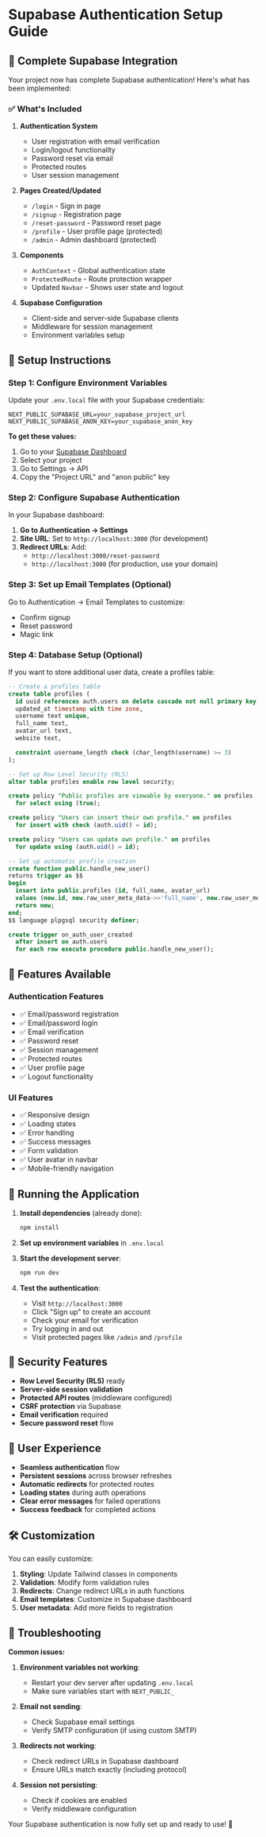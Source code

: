 # Supabase Authentication Setup Guide

## 🚀 Complete Supabase Integration

Your project now has complete Supabase authentication! Here's what has been implemented:

### ✅ What's Included

1. **Authentication System**
   - User registration with email verification
   - Login/logout functionality
   - Password reset via email
   - Protected routes
   - User session management

2. **Pages Created/Updated**
   - `/login` - Sign in page
   - `/signup` - Registration page
   - `/reset-password` - Password reset page
   - `/profile` - User profile page (protected)
   - `/admin` - Admin dashboard (protected)

3. **Components**
   - `AuthContext` - Global authentication state
   - `ProtectedRoute` - Route protection wrapper
   - Updated `Navbar` - Shows user state and logout

4. **Supabase Configuration**
   - Client-side and server-side Supabase clients
   - Middleware for session management
   - Environment variables setup

## 🔧 Setup Instructions

### Step 1: Configure Environment Variables

Update your `.env.local` file with your Supabase credentials:

```env
NEXT_PUBLIC_SUPABASE_URL=your_supabase_project_url
NEXT_PUBLIC_SUPABASE_ANON_KEY=your_supabase_anon_key
```

**To get these values:**
1. Go to your [Supabase Dashboard](https://supabase.com/dashboard)
2. Select your project
3. Go to Settings → API
4. Copy the "Project URL" and "anon public" key

### Step 2: Configure Supabase Authentication

In your Supabase dashboard:

1. **Go to Authentication → Settings**
2. **Site URL**: Set to `http://localhost:3000` (for development)
3. **Redirect URLs**: Add:
   - `http://localhost:3000/reset-password`
   - `http://localhost:3000` (for production, use your domain)

### Step 3: Set up Email Templates (Optional)

Go to Authentication → Email Templates to customize:
- Confirm signup
- Reset password
- Magic link

### Step 4: Database Setup (Optional)

If you want to store additional user data, create a profiles table:

```sql
-- Create a profiles table
create table profiles (
  id uuid references auth.users on delete cascade not null primary key,
  updated_at timestamp with time zone,
  username text unique,
  full_name text,
  avatar_url text,
  website text,

  constraint username_length check (char_length(username) >= 3)
);

-- Set up Row Level Security (RLS)
alter table profiles enable row level security;

create policy "Public profiles are viewable by everyone." on profiles
  for select using (true);

create policy "Users can insert their own profile." on profiles
  for insert with check (auth.uid() = id);

create policy "Users can update own profile." on profiles
  for update using (auth.uid() = id);

-- Set up automatic profile creation
create function public.handle_new_user()
returns trigger as $$
begin
  insert into public.profiles (id, full_name, avatar_url)
  values (new.id, new.raw_user_meta_data->>'full_name', new.raw_user_meta_data->>'avatar_url');
  return new;
end;
$$ language plpgsql security definer;

create trigger on_auth_user_created
  after insert on auth.users
  for each row execute procedure public.handle_new_user();
```

## 🎯 Features Available

### Authentication Features
- ✅ Email/password registration
- ✅ Email/password login
- ✅ Email verification
- ✅ Password reset
- ✅ Session management
- ✅ Protected routes
- ✅ User profile page
- ✅ Logout functionality

### UI Features
- ✅ Responsive design
- ✅ Loading states
- ✅ Error handling
- ✅ Success messages
- ✅ Form validation
- ✅ User avatar in navbar
- ✅ Mobile-friendly navigation

## 🚀 Running the Application

1. **Install dependencies** (already done):
   ```bash
   npm install
   ```

2. **Set up environment variables** in `.env.local`

3. **Start the development server**:
   ```bash
   npm run dev
   ```

4. **Test the authentication**:
   - Visit `http://localhost:3000`
   - Click "Sign up" to create an account
   - Check your email for verification
   - Try logging in and out
   - Visit protected pages like `/admin` and `/profile`

## 🔐 Security Features

- **Row Level Security (RLS)** ready
- **Server-side session validation**
- **Protected API routes** (middleware configured)
- **CSRF protection** via Supabase
- **Email verification** required
- **Secure password reset** flow

## 📱 User Experience

- **Seamless authentication** flow
- **Persistent sessions** across browser refreshes
- **Automatic redirects** for protected routes
- **Loading states** during auth operations
- **Clear error messages** for failed operations
- **Success feedback** for completed actions

## 🛠️ Customization

You can easily customize:

1. **Styling**: Update Tailwind classes in components
2. **Validation**: Modify form validation rules
3. **Redirects**: Change redirect URLs in auth functions
4. **Email templates**: Customize in Supabase dashboard
5. **User metadata**: Add more fields to registration

## 🐛 Troubleshooting

**Common issues:**

1. **Environment variables not working**:
   - Restart your dev server after updating `.env.local`
   - Make sure variables start with `NEXT_PUBLIC_`

2. **Email not sending**:
   - Check Supabase email settings
   - Verify SMTP configuration (if using custom SMTP)

3. **Redirects not working**:
   - Check redirect URLs in Supabase dashboard
   - Ensure URLs match exactly (including protocol)

4. **Session not persisting**:
   - Check if cookies are enabled
   - Verify middleware configuration

Your Supabase authentication is now fully set up and ready to use! 🎉